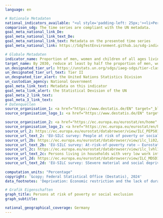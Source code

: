 ```yaml
---
language: en    

# Nationale Metadaten    
national_indicators_available: "<ul style='padding-left: 25px;'><li>Persons at risk of poverty or social exclusion</li> <li> At-risk-of-poverty rate</li> <li> Persons living in households with very low work intensity</li> <li> Severely materially and socially deprived persons</li></ul>"    
comparison_sdg: The time series are compliant with the UN metadata.    
goal_meta_national_link_De: 
goal_meta_national_link_text_De: 
goal_meta_national_link_text: Metadata on the presented time series
goal_meta_national_link: https://SdgTestEnvironment.github.io/sdg-indicators/public/Meta/1.2.2.pdf    

# Globale Metadaten    
indicator_name: Proportion of men, women and children of all ages living in poverty in all its dimensions according to national definitions    
target_name: By 2030, reduce at least by half the proportion of men, women and children of all ages living in poverty in all its dimensions according to national definitions    
un_designated_tier_url: https://unstats.un.org/sdgs/iaeg-sdgs/tier-classification/    
un_designated_tier_url_text: Tier II    
un_desgnated_tier_alert: the United Nations Statistics Division    
un_custodian_agency: National Government    
goal_meta_link_text: Metadata on this indicator    
goal_meta_link_alert: the Statistical Devision of the UN    
goal_meta_2_link_text:     
goal_meta_3_link_text:         
# Datenquellen
source_organisation_1: <a href="https://www.destatis.de/EN" target="_blank"> Federal Statistical Office (Destatis) </a>
source_organisation_logo_1: <a href="https://www.destatis.de/EN" target="_blank"><img src="https://sdg-indikatoren.de/public/OrgImgEn/destatis.png" alt="Logo destatis" style="height:60px; width:148px"/></a>

source_organisation_2: <a href="https://ec.europa.eu/eurostat/en/home" target="_blank"> Statistical office of the European Union (Eurostat) </a>
source_organisation_logo_2: <a href="https://ec.europa.eu/eurostat/en/home" target="_blank"><img src="https://sdg-indikatoren.de/public/OrgImgEn/eurostat.png" alt="Logo eurostat" style="height:60px; width:148px"/></a>
source_url_2: https://ec.europa.eu/eurostat/databrowser/view/ILC_PEPS01N/default/table?lang=en
source_url_text_2: 'EU-SILC survey: People at risk of poverty or social exclusion – Eurostat table [ilc_peps01n]'
source_url_2b: https://ec.europa.eu/eurostat/databrowser/view/ilc_li02/default/table?lang=en
source_url_text_2b: 'EU-SILC survey: At-risk-of-poverty rate – Eurostat table [ilc_li02]'
source_url_2c: https://ec.europa.eu/eurostat/databrowser/view/ilc_lvhl11n/default/table?lang=en
source_url_text_2c: Persons living in households with very low work intensity – Eurostat table [ilc_lvhl11n]
source_url_2d: https://ec.europa.eu/eurostat/databrowser/view/ILC_MDSD11__custom_11713961/default/table?lang=en
source_url_text_2d: 'EU-SILC survey: SSevere material and social deprivation rate – Eurostat table [ilc_mdsd11]'
    
computation_units: "Percentage"    
copyright: '&copy; Federal Statistical Office (Destatis), 2024'    
data_footnotes: 'Deprivation: Economic restriction and the lack of durable consumer goods for financial reasons.<br>• Due to methodological changes, the results from 2020 onwards are only comparable with previous years to a limited extend.<br>• The results currently shown for 2020 to 2023 are final results.<br>• Data is partially only available from 2015.'    

# Grafik Eigenschaften    
graph_title: Persons at risk of poverty or social exclusion
graph_subtitle:     

national_geographical_coverage: Germany    
---
```


<span></span>